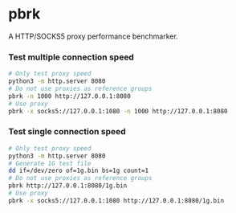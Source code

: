 # pbrk
A HTTP/SOCKS5 proxy performance benchmarker.

### Test multiple connection speed
```bash
# Only test proxy speed
python3 -m http.server 8080
# Do not use proxies as reference groups
pbrk -n 1000 http://127.0.0.1:8080
# Use proxy
pbrk -x socks5://127.0.0.1:1080 -n 1000 http://127.0.0.1:8080
```

### Test single connection speed
```bash
# Only test proxy speed
python3 -m http.server 8080
# Generate 1G test file
dd if=/dev/zero of=1g.bin bs=1g count=1
# Do not use proxies as reference groups
pbrk http://127.0.0.1:8080/1g.bin
# Use proxy
pbrk -x socks5://127.0.0.1:1080 http://127.0.0.1:8080/1g.bin
```
